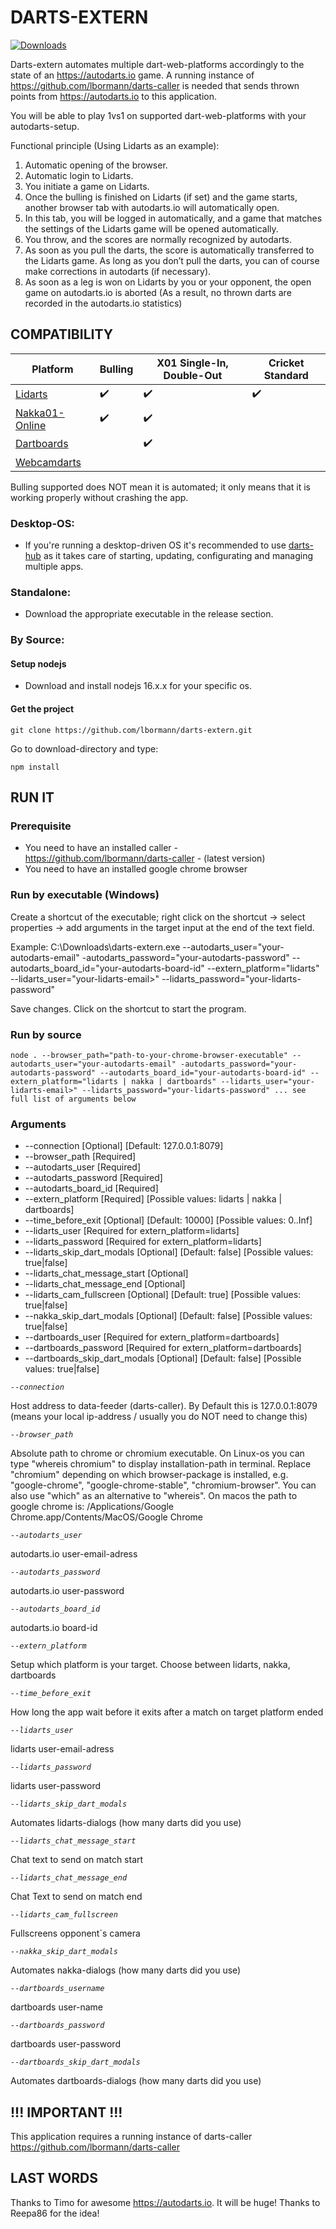 # DARTS-EXTERN

[![Downloads](https://img.shields.io/github/downloads/lbormann/darts-extern/total.svg)](https://github.com/lbormann/darts-extern/releases/latest)

Darts-extern automates multiple dart-web-platforms accordingly to the state of an https://autodarts.io game.
A running instance of https://github.com/lbormann/darts-caller is needed that sends thrown points from https://autodarts.io to this application.

You will be able to play 1vs1 on supported dart-web-platforms with your autodarts-setup.

Functional principle (Using Lidarts as an example):

1. Automatic opening of the browser.
2. Automatic login to Lidarts.
3. You initiate a game on Lidarts.
4. Once the bulling is finished on Lidarts (if set) and the game starts, another browser tab with autodarts.io will automatically open.
5. In this tab, you will be logged in automatically, and a game that matches the settings of the Lidarts game will be opened automatically.
6. You throw, and the scores are normally recognized by autodarts.
7. As soon as you pull the darts, the score is automatically transferred to the Lidarts game. As long as you don’t pull the darts, you can of course make corrections in autodarts (if necessary).
8. As soon as a leg is won on Lidarts by you or your opponent, the open game on autodarts.io is aborted (As a result, no thrown darts are recorded in the autodarts.io statistics)

## COMPATIBILITY

| Platform                                       | Bulling            | X01 Single-In, Double-Out | Cricket Standard   |
| ---------------------------------------------- | ------------------ | ------------------------- | ------------------ |
| [Lidarts](https://lidarts.org)                 | :heavy_check_mark: | :heavy_check_mark:        | :heavy_check_mark: |
| [Nakka01-Online](https://nakka.com/n01/online) | :heavy_check_mark: | :heavy_check_mark:        |                    |
| [Dartboards](https://dartboards.online)        |                    | :heavy_check_mark:        |                    |
| [Webcamdarts](https://www.webcamdarts.com/)    |                    |                           |                    |

Bulling supported does NOT mean it is automated; it only means that it is working properly without crashing the app.

### Desktop-OS:

- If you're running a desktop-driven OS it's recommended to use [darts-hub](https://github.com/lbormann/darts-hub) as it takes care of starting, updating, configurating and managing multiple apps.

### Standalone:

- Download the appropriate executable in the release section.

### By Source:

#### Setup nodejs

- Download and install nodejs 16.x.x for your specific os.

#### Get the project

    git clone https://github.com/lbormann/darts-extern.git

Go to download-directory and type:

    npm install

## RUN IT

### Prerequisite

- You need to have an installed caller - https://github.com/lbormann/darts-caller - (latest version)
- You need to have an installed google chrome browser

### Run by executable (Windows)

Create a shortcut of the executable; right click on the shortcut -> select properties -> add arguments in the target input at the end of the text field.

Example: C:\Downloads\darts-extern.exe --autodarts_user="your-autodarts-email" -autodarts_password="your-autodarts-password" --autodarts_board_id="your-autodarts-board-id" --extern_platform="lidarts" --lidarts_user="your-lidarts-email>" --lidarts_password="your-lidarts-password"

Save changes.
Click on the shortcut to start the program.

### Run by source

    node . --browser_path="path-to-your-chrome-browser-executable" --autodarts_user="your-autodarts-email" -autodarts_password="your-autodarts-password" --autodarts_board_id="your-autodarts-board-id" --extern_platform="lidarts | nakka | dartboards" --lidarts_user="your-lidarts-email>" --lidarts_password="your-lidarts-password" ... see full list of arguments below

### Arguments

- --connection [Optional] [Default: 127.0.0.1:8079]
- --browser_path [Required]
- --autodarts_user [Required]
- --autodarts_password [Required]
- --autodarts_board_id [Required]
- --extern_platform [Required] [Possible values: lidarts | nakka | dartboards]
- --time_before_exit [Optional] [Default: 10000] [Possible values: 0..Inf]
- --lidarts_user [Required for extern_platform=lidarts]
- --lidarts_password [Required for extern_platform=lidarts]
- --lidarts_skip_dart_modals [Optional] [Default: false] [Possible values: true|false]
- --lidarts_chat_message_start [Optional]
- --lidarts_chat_message_end [Optional]
- --lidarts_cam_fullscreen [Optional] [Default: true] [Possible values: true|false]
- --nakka_skip_dart_modals [Optional] [Default: false] [Possible values: true|false]
- --dartboards_user [Required for extern_platform=dartboards]
- --dartboards_password [Required for extern_platform=dartboards]
- --dartboards_skip_dart_modals [Optional] [Default: false] [Possible values: true|false]

_`--connection`_

Host address to data-feeder (darts-caller). By Default this is 127.0.0.1:8079 (means your local ip-address / usually you do NOT need to change this)

_`--browser_path`_

Absolute path to chrome or chromium executable.
On Linux-os you can type "whereis chromium" to display installation-path in terminal. Replace "chromium" depending on which browser-package is installed, e.g. "google-chrome", "google-chrome-stable", "chromium-browser". You can also use "which" as an alternative to "whereis".
On macos the path to google chrome is: /Applications/Google Chrome.app/Contents/MacOS/Google Chrome

_`--autodarts_user`_

autodarts.io user-email-adress

_`--autodarts_password`_

autodarts.io user-password

_`--autodarts_board_id`_

autodarts.io board-id

_`--extern_platform`_

Setup which platform is your target. Choose between lidarts, nakka, dartboards

_`--time_before_exit`_

How long the app wait before it exits after a match on target platform ended

_`--lidarts_user`_

lidarts user-email-adress

_`--lidarts_password`_

lidarts user-password

_`--lidarts_skip_dart_modals`_

Automates lidarts-dialogs (how many darts did you use)

_`--lidarts_chat_message_start`_

Chat text to send on match start

_`--lidarts_chat_message_end`_

Chat Text to send on match end

_`--lidarts_cam_fullscreen`_

Fullscreens opponent`s camera

_`--nakka_skip_dart_modals`_

Automates nakka-dialogs (how many darts did you use)

_`--dartboards_username`_

dartboards user-name

_`--dartboards_password`_

dartboards user-password

_`--dartboards_skip_dart_modals`_

Automates dartboards-dialogs (how many darts did you use)

## !!! IMPORTANT !!!

This application requires a running instance of darts-caller https://github.com/lbormann/darts-caller

## LAST WORDS

Thanks to Timo for awesome https://autodarts.io. It will be huge!
Thanks to Reepa86 for the idea!
